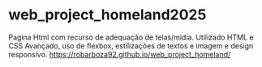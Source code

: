 # web_project_homeland2025
Pagina Html com recurso de adequação de telas/midia.
Utilizado HTML e CSS Avançado, uso de flexbox, estilizações de textos e imagem e design responsivo.
https://robarboza92.github.io/web_project_homeland/
